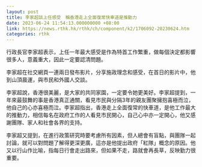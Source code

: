 ```yaml
---
layout: post
title: 李家超談上任感受　稱香港走上全面復常快車道是推動力
date: 2023-06-24 11:54:13.000000000 +08:00
link: https://news.rthk.hk/rthk/ch/component/k2/1706092-20230624.htm
categories: rthk
---
```


行政長官李家超表示，上任一年最大感受是作為特首工作繁重，做每個決定都影響很多人，意義重大，因此一定要認清問題。

李家超在社交網頁一連兩日發布影片，分享施政理念和感受，在首日的影片中，他到山頂晨運，與市民和外國人交談。

李家超說，香港很美麗，是大家的共同家園，一定要令她更美好。李家超提到，一年來最鼓舞的事是香港真正通關，看見市民與分隔3年的親友團聚擁抱喜極而泣，他自己的心亦喜極而泣。李家超指出，香港走上全面復常的快車道，是他工作最大的推動力，相信每名在政府工作的人看見市民開心，自己心中亦一定開心，他又感謝團隊、家人和社會各界的支持。

李家超又提到，在進行政策研究時要考慮所有因素，但人總會有盲點，與團隊一起討論，就可以對問題了解得更深更廣，這亦是他提出政府「紅隊」概念的原因。他又以行山作比喻，指每日行會走出路來，但如果不走，路就會再長草，反映勤力很重要。
